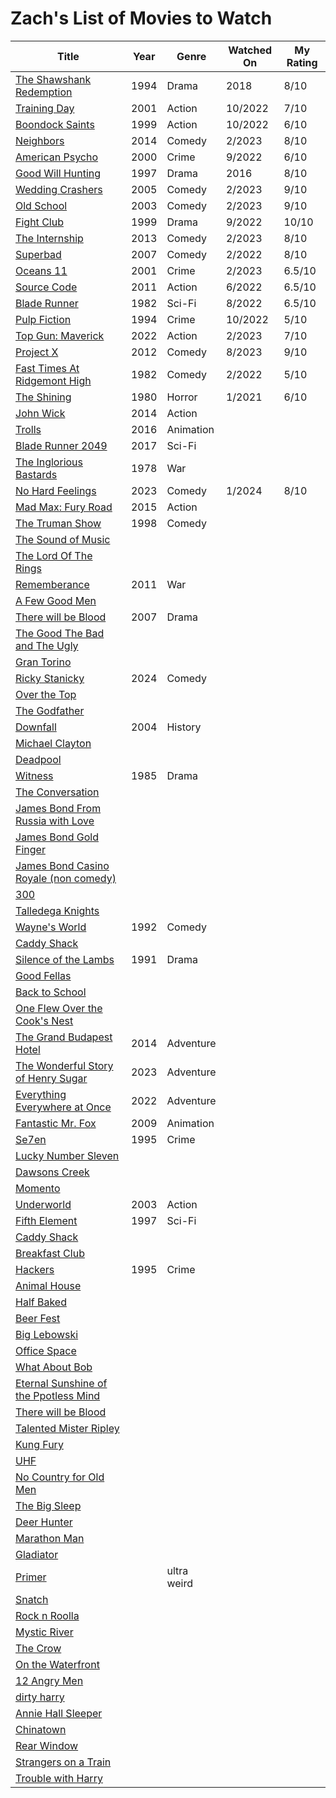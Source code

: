 # Zach's List of Movies to Watch

| Title | Year | Genre | Watched On | My Rating |
| ----- | ---- | ----- | ---------- | --------- |
| [The Shawshank Redemption](https://www.imdb.com/title/tt0111161/) | 1994 | Drama | 2018 | 8/10 |
| [Training Day](https://www.imdb.com/title/tt0139654/) | 2001 | Action | 10/2022 | 7/10 |
| [Boondock Saints](https://www.imdb.com/title/tt0144117) | 1999 | Action | 10/2022 | 6/10 | 
| [Neighbors](https://www.imdb.com/title/tt2004420) | 2014 | Comedy | 2/2023 | 8/10 |
| [American Psycho](https://www.imdb.com/title/tt0144084) | 2000 | Crime | 9/2022 | 6/10 |
| [Good Will Hunting](https://www.imdb.com/title/tt0119217) | 1997 | Drama | 2016 | 8/10 |
| [Wedding Crashers](https://www.imdb.com/title/tt0396269) | 2005 | Comedy | 2/2023 | 9/10 |
| [Old School](https://www.imdb.com/title/tt0302886) | 2003 | Comedy | 2/2023 | 9/10 |
| [Fight Club](https://www.imdb.com/title/tt0137523) | 1999 | Drama | 9/2022 | 10/10 |
| [The Internship](https://www.imdb.com/title/tt2234155) | 2013 | Comedy | 2/2023 | 8/10 |
| [Superbad](https://www.imdb.com/title/tt0829482) | 2007 | Comedy | 2/2022 | 8/10 |
| [Oceans 11](https://www.imdb.com/title/tt0240772) | 2001 | Crime | 2/2023 | 6.5/10 |
| [Source Code](https://www.imdb.com/title/tt0945513) | 2011 | Action | 6/2022 | 6.5/10 |
| [Blade Runner](https://www.imdb.com/title/tt0083658) | 1982 | Sci-Fi | 8/2022 | 6.5/10 |
| [Pulp Fiction](https://www.imdb.com/title/tt0110912) | 1994 | Crime | 10/2022 | 5/10 |
| [Top Gun: Maverick](https://www.imdb.com/title/tt1745960) | 2022 | Action | 2/2023 | 7/10 |
| [Project X](https://www.imdb.com/title/tt1636826) | 2012 | Comedy | 8/2023 | 9/10 | 
| [Fast Times At Ridgemont High](https://www.imdb.com/title/tt0083929) | 1982 | Comedy | 2/2022 | 5/10 |
| [The Shining](https://www.imdb.com/title/tt0081505) | 1980 | Horror | 1/2021 | 6/10 |
| [John Wick](https://www.imdb.com/title/tt2911666) | 2014 | Action |
| [Trolls](https://www.imdb.com/title/tt1679335) | 2016 | Animation | 
| [Blade Runner 2049](https://www.imdb.com/title/tt1856101) | 2017 | Sci-Fi |
| [The Inglorious Bastards](https://www.imdb.com/title/tt0076584) | 1978 | War |
| [No Hard Feelings](https://www.imdb.com/title/tt15671028/) | 2023 | Comedy | 1/2024 | 8/10 |
| [Mad Max: Fury Road](https://www.imdb.com/title/tt1392190/) | 2015 | Action | 
| [The Truman Show](https://www.imdb.com/title/tt0120382/) | 1998 | Comedy |
| [The Sound of Music]() | 
| [The Lord Of The Rings]() | 
| [Rememberance](https://www.imdb.com/title/tt1728620/) | 2011 | War |
| [A Few Good Men]() | 
| [There will be Blood](https://www.imdb.com/title/tt0469494/) | 2007 | Drama |
| [The Good The Bad and The Ugly]() | 
| [Gran Torino]() | 
| [Ricky Stanicky](https://www.imdb.com/title/tt1660648/) | 2024 | Comedy |
| [Over the Top]() | 
| [The Godfather]() | 
| [Downfall](https://www.imdb.com/title/tt0363163/) | 2004 | History | 
| [Michael Clayton]() | 
| [Deadpool]() |
| [Witness](https://www.imdb.com/title/tt0090329/) | 1985 | Drama |
| [The Conversation]() | 
| [James Bond From Russia with Love]() | 
| [James Bond Gold Finger]() | 
| [James Bond Casino Royale (non comedy)]() | 
| [300]() | 
| [Talledega Knights]() |
| [Wayne's World](https://www.imdb.com/title/tt0105793/) | 1992 | Comedy |
| [Caddy Shack]() |
| [Silence of the Lambs](https://www.imdb.com/title/tt0102926/) | 1991 | Drama | 
| [Good Fellas]() | 
| [Back to School]() | 
| [One Flew Over the Cook's Nest]() | 
| [The Grand Budapest Hotel](https://www.imdb.com/title/tt2278388/) | 2014 | Adventure | 
| [The Wonderful Story of Henry Sugar](https://www.imdb.com/title/tt16968450/) | 2023 | Adventure | 
| [Everything Everywhere at Once](https://www.imdb.com/title/tt6710474/) | 2022 | Adventure | 
| [Fantastic Mr. Fox](https://www.imdb.com/title/tt0432283/) | 2009 | Animation | 
| [Se7en](https://www.imdb.com/title/tt0114369/) | 1995 | Crime | 
| [Lucky Number Sleven]() | 
| [Dawsons Creek]() | 
| [Momento]() | 
| [Underworld](https://www.imdb.com/title/tt0320691/]) | 2003 | Action |
| [Fifth Element](https://www.imdb.com/title/tt0119116/) | 1997 | Sci-Fi |
| [Caddy Shack]() | 
| [Breakfast Club]() | 
| [Hackers](https://www.imdb.com/title/tt0113243) | 1995 | Crime |
| [Animal House]() | 
| [Half Baked]() | 
| [Beer Fest]() | 
| [Big Lebowski]() | 
| [Office Space]() | 
| [What About Bob]() | 
| [Eternal Sunshine of the Ppotless Mind]() | 
| [There will be Blood]() | 
| [Talented Mister Ripley]() | 
| [Kung Fury]() | 
| [UHF]() | 
| [No Country for Old Men]() | 
| [The Big Sleep]() | 
| [Deer Hunter]() | 
| [Marathon Man]() | 
| [Gladiator]() | 
| [Primer]() | | ultra weird
| [Snatch]() | 
| [Rock n Roolla]() | 
| [Mystic River]() | 
| [The Crow]() | 
| [On the Waterfront]() | 
| [12 Angry Men]() | 
| [dirty harry]() | 
| [Annie Hall Sleeper]() | 
| [Chinatown]() | 
| [Rear Window]() | 
| [Strangers on a Train]() | 
| [Trouble with Harry]() | 
